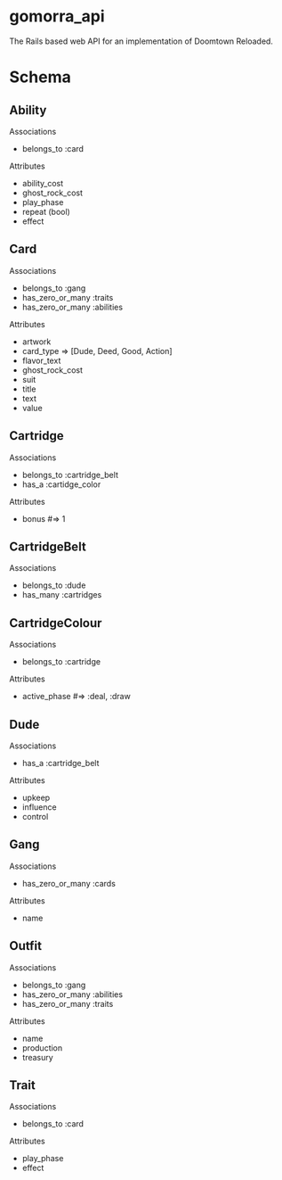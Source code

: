 # gomorra_api
The Rails based web API for an implementation of Doomtown Reloaded.

Schema
======

Ability
-------
Associations
* belongs_to :card

Attributes
* ability_cost
* ghost_rock_cost
* play_phase
* repeat (bool)
* effect

Card
----
Associations
* belongs_to :gang
* has_zero_or_many :traits
* has_zero_or_many :abilities

Attributes
* artwork
* card_type => [Dude, Deed, Good, Action]
* flavor_text
* ghost_rock_cost
* suit
* title
* text
* value

Cartridge
---------
Associations
* belongs_to :cartridge_belt
* has_a :cartidge_color

Attributes
* bonus #=> 1

CartridgeBelt
-------------
Associations
* belongs_to :dude
* has_many :cartridges

CartridgeColour
---------------
Associations
* belongs_to :cartridge

Attributes
* active_phase #=> :deal, :draw

Dude
----
Associations
* has_a :cartridge_belt

Attributes
* upkeep
* influence
* control

Gang
----
Associations
* has_zero_or_many :cards

Attributes
* name

Outfit
------
Associations
* belongs_to :gang
* has_zero_or_many :abilities
* has_zero_or_many :traits

Attributes
* name
* production
* treasury

Trait
-----
Associations
* belongs_to :card

Attributes
* play_phase
* effect

